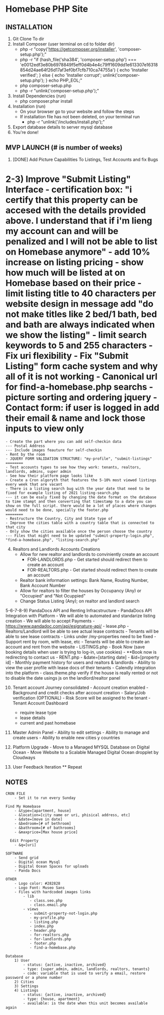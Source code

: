 # Homebase PHP Site

## INSTALLATION
 1) Git Clone To dir
 2) Install Composer (user terminal on cd to folder dir)
    - php -r "copy('https://getcomposer.org/installer', 'composer-setup.php');"
    - php -r "if (hash_file('sha384', 'composer-setup.php') === 'e0012edf3e80b6978849f5eff0d4b4e4c79ff1609dd1e613307e16318854d24ae64f26d17af3ef0bf7cfb710ca74755a') { echo 'Installer verified'; } else { echo 'Installer corrupt'; unlink('composer-setup.php'); } echo PHP_EOL;"
    - php composer-setup.php
    - php -r "unlink('composer-setup.php');"
 3) Install Dependencies (run)
    - php composer.phar install
 4) Installation (run)
    - On your browser go to your website and follow the steps
    - If installation file has not been deleted, on your terminal run
        - php -r "unlink('/includes/install.php');"
 5) Export database details to server mysql database
 6) You're done!

## MVP LAUNCH (# is number of weeks)

 1) [DONE] Add Picture Capabilities To Listings, Test Accounts and fix Bugs
    
 2-3) Improve "Submit Listing" Interface
    - certification box: "i certify that this property can be accesed with the details provided above. I understand that if i'm lieng my account can and will be penalized and I will not be able to list on Homebase anymore"
    - add 10% increase on listing pricing
    - show how much will be listed at on Homebase based on their price
    - limit listing title to 40 characters per website design in message add "do not make titles like 2 bed/1 bath, bed and bath are always indicated when we show the listing"
    - limit search keywords to 5 and 255 characters
    - Fix uri flexibility
    - Fix "Submit Listing" form cache system and why all of it is not working
    - Canonical url for find-a-homebase.php searchs
    - picture sorting and ordering jquery
    - Contact form: if user is logged in add their email & name and lock those inputs to view only
   ========
    - Create the part where you can add self-checkin data
    --- Postal Address
    --- Include images feauture for self-checkin
    - Rent by the room
    - JQUERY FORM VALIDATION STRUCTURE: "my-profile", "submit-listings"
    ========
    - Test accounts types to see how they work: tenants, realtors, landlords, admins, super admin
    - See how their platform page looks like
    - Create a Cron algoryth that features the 5-10% most viewed listings every week that are vacant
    - There is a listing search bug with the year date that need to be fixed for example listing of 2021 listing-search.php
    --- it can be esaly fixed by changing the date format on the database to time stampt and then converting that timestamp to a date you can show on the full script. there would be a lot of places where changes would need to be done, specially the footer.php
    ========
    - Restructure the Country, City and State type of
    - Improve the cities table with a country table that is connected to that city
    - Only show the cities available once the person choose the country
    --- Files that might need to be updated "submit-property-login.php", "find-a-homebase.php", "listing-search.php"

 4) Realtors and Landlords Accounts Creations
    - Allow for new realtor and landlords to conviniently create an account
      - FOR-LANDLORDS.php - Get started should redirect them to create an account
      - FOR-REALTORS.php - Get started should redirect them to create an account
    - Realtor bank information settings: Bank Name, Routing Number, Bank Account Number
    - Allow for realtors to filter the houses by Occupancy (Any) or "Occupied" and "Not Ocuppied"
    - Change Status Listing (Any); on realtor and landlord search

 5-6-7-8-9) PandaDocs API and Renting Infracstructure
    - PandaDocs API Integration with Platform
      - We will able to automated and standarize listing creation
      - We will able to accept Payments
      - https://www.pandadoc.com/api/esignature-api/
    - lease.php
      - Realtors/Landlord will be able to see actual lease contracts
      - Tenants will be able to see lease contracts
      - Links under /my-properties need to be fixed
      - Support rent by room, with lease, etc
    - Tenants will be able to create an account and rent from the website
    - LISTINGS.php
      - Book Now (save booking details when user is trying to log-in, use cookies)
      - **Book now is redirecting to contact us
    - RENT.php
      - &date=[starting date]
      - &id=[property id]
    - Monthly payment history for users and realtors & landlords
    - Ability to view the user profile with lease docs of their tenants
    - Calendly integration into the platform
    - class.theme.php verify if the house is really rented or not to disable the date usings js on the landlord/realtor panel
    
 10) Tenant account Journey consolidated
    - Account creation enabled
    - Background and credit checks after account creation
    - Salary/Job verification (OPTIONAL)
    - Risk Score will be assigned to the tenant
    - Tenant Account Dashboard
      - require lease type
      - lease details
      - current and past homebase

 11) Master Admin Panel
    - Ability to edit settings
    - Ability to manage and create users
    - Ability to enable new cities y countries

 12) Platform Upgrade
    - Move to a Managed MYSQL Database on Digital Ocean
    - Move Website to a Scalable Managed Digital Ocean dropplet by Cloudways

 13) User Feedback Iteration ** Repeat

## NOTES
    CRON FILE
        - Set it to run every Sunday

    Find My Homebase
        - &type=[apartment, house]
        - &location=[city name or uri, phisical address, etc]
        - &date=[move in date]
        - &bedroom=[# of bethroom]
        - &bathroom=[# of bathrooms]
        - &maxprice=[Max house price]

      Edit Property
        - &q=[uri]

    SOFTWARE
        - Send grid
        - Digital ocean Mysql 
        - Digital Ocean Spaces for uploads
        - Panda Docs

    OTHER
        - Logo color: #282828
        - Logo Font: Museo Sans
        - Files with hardcoded images links
            - lib
               - class.seo.php
               - class.email.php
            - views
               - submit-property-not-login.php
               - my-profile.php
               - listing.php
               - index.php
               - header.php
               - for-realtors.php
               - for-landlords.php
               - footer.php
               - find-a-homebase.php

    Database
        1) User
            - status: {active, inactive, archived}
            - type: {super_admin, admin, landlords, realtors, tenants}
            - code: variable that is used to verify a email, restore password or a phone number
        2) Cities
        3) Settings
        4) Listings
            - status: {active, inactive, archived}
            - type: {house, apartment}
            - available: is the date when this unit becomes available again


